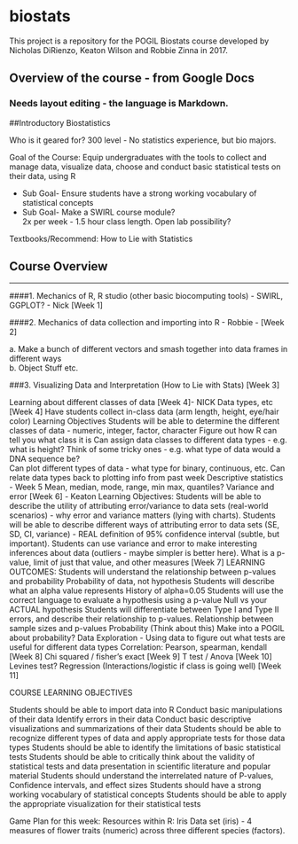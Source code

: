 # biostats

This project is a repository for the POGIL Biostats course developed by Nicholas DiRienzo, Keaton Wilson and Robbie Zinna in 2017.

## Overview of the course - from Google Docs
 
### Needs layout editing - the language is Markdown. 

##Introductory Biostatistics

Who is it geared for? 300 level - No statistics experience, but bio majors.  

Goal of the Course: Equip undergraduates with the tools to collect and manage data, visualize data, choose and conduct basic statistical tests on their data, using R  
  * Sub Goal- Ensure students have a strong working vocabulary of statistical concepts  
  * Sub Goal- Make a SWIRL course module?   
2x per week - 1.5 hour class length. Open lab possibility?

Textbooks/Recommend: How to Lie with Statistics

## Course Overview
***
####1. Mechanics of R, R studio (other basic biocomputing tools) - SWIRL, GGPLOT? - Nick  [Week 1]

####2. Mechanics of data collection and importing into R - Robbie - [Week 2]

  
a. Make a bunch of different vectors and smash together into data frames in different ways  
b. Object Stuff etc.  

###3. Visualizing Data and Interpretation (How to Lie with Stats) [Week 3]

Learning about different classes of data [Week 4]- NICK
Data types, etc [Week 4]
Have students collect in-class data (arm length, height, eye/hair color)
Learning Objectives
Students will be able to determine the different classes of data - numeric, integer, factor, character
Figure out how R can tell you what class it is
Can assign data classes to different data types - e.g. what is height?
Think of some tricky ones - e.g. what type of data would a DNA sequence be?  
Can plot different types of data - what type for binary, continuous, etc. 
Can relate data types back to plotting info from past week
Descriptive statistics - Week 5
Mean, median, mode, range, min max, quantiles?
Variance and error [Week 6] - Keaton
Learning Objectives:
Students will be able to describe the utility of attributing error/variance to data sets (real-world scenarios) - why error and variance matters (lying with charts).
Students will be able to describe different ways of attributing error to data sets (SE, SD, CI, variance) - REAL definition of 95% confidence interval (subtle, but important). 
Students can use variance and error to make interesting inferences about data (outliers - maybe simpler is better here). 
What is a p-value, limit of just that value, and other measures [Week 7]
LEARNING OUTCOMES:
Students will understand the relationship between p-values and probability
Probability of data, not hypothesis
Students will describe what an alpha value represents
History of alpha=0.05
Students will use the correct language to evaluate a hypothesis using a p-value
Null vs your ACTUAL hypothesis
Students will differentiate between Type I and Type II errors, and describe their relationship to p-values.
Relationship between sample sizes and p-values
Probability (Think about this)
Make into a POGIL about probability?
Data Exploration - Using data to figure out what tests are useful for different data types
Correlation: Pearson, spearman, kendall [Week 8]
Chi squared / fisher’s exact [Week 9]
T test / Anova [Week 10]
Levines test?
Regression (Interactions/logistic if class is going well) [Week 11]

COURSE LEARNING OBJECTIVES

Students should be able to import data into R
Conduct basic manipulations of their data
Identify errors in their data
Conduct basic descriptive visualizations and summarizations of their data
Students should be able to recognize different types of data and apply appropriate tests for those data types
Students should be able to identify the limitations of basic statistical tests
Students should be able to critically think about the validity of statistical tests and data presentation in scientific literature and popular material
Students should understand the interrelated nature of P-values, Confidence intervals, and effect sizes
Students should have a strong working vocabulary of statistical concepts
Students should be able to apply the appropriate visualization for their statistical tests

Game Plan for this week:
Resources within R:
Iris Data set (iris) - 4 measures of flower traits (numeric) across three different species (factors). 
